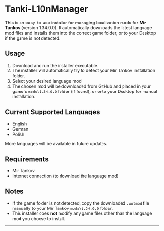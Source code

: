 # Tanki-L10nManager

This is an easy-to-use installer for managing localization mods for **Mir Tankov** (version 1.34.0.0). It automatically downloads the latest language mod files and installs them into the correct game folder, or to your Desktop if the game is not detected.

## Usage

1. Download and run the installer executable.
2. The installer will automatically try to detect your Mir Tankov installation folder.
3. Select your desired language mod.
4. The chosen mod will be downloaded from GitHub and placed in your game's `mods\1.34.0.0` folder (if found), or onto your Desktop for manual installation.

## Current Supported Languages

- English
- German
- Polish

More languages will be available in future updates.

## Requirements

- Mir Tankov
- Internet connection (to download the language mod)

## Notes

- If the game folder is not detected, copy the downloaded `.wotmod` file manually to your Mir Tankov `mods\1.34.0.0` folder.
- This installer does **not** modify any game files other than the language mod you choose to install.

---

